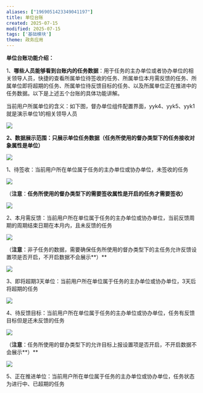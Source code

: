 ```yaml
---
aliases: ["1969051423349041197"]
title: 单位台账
created: 2025-07-15
modified: 2025-07-15
tags: ['基础模块']
theme: 政务应用
---
```


**单位台账功能介绍：**

1、**哪些人员能够看到台账内的任务数据**：用于任务的主办单位或者协办单位的相关领导人员，快捷的查看所属单位待签收的任务、所属单位本月需反馈的任务、所属单位即将超期的任务、所属单位待反馈目标的任务、以及所属单位正在推进中的任务数据。以下是上述五个台账的具体功能讲解。

当前用户所属单位的含义：如下图，督办单位组件配置界面，yyk4、yyk5、yyk1就是演示单位1的相关领导人员

![](https://myhelpdoc.oss-cn-heyuan.aliyuncs.com/mdimages/a280ee3eee5b85b8563ef4e286fe1971.jpg)

**2、数据展示范围：只展示单位任务数据（任务所使用的督办类型下的任务接收对象属性是单位）**

![](https://myhelpdoc.oss-cn-heyuan.aliyuncs.com/mdimages/8e6f88b1c7520320dc6187fb6d96b4b4.jpg)

1、待签收：当前用户所在单位属于任务的主办单位或协办单位，未签收的任务

![](https://myhelpdoc.oss-cn-heyuan.aliyuncs.com/mdimages/189707dea0498596fac1a7b86aeac943.jpg)

（**注意**：**任务所使用的督办类型下的需要签收属性是开启的任务才需要签收）**

![](https://myhelpdoc.oss-cn-heyuan.aliyuncs.com/mdimages/d3acf6159321c865c6819a6626a11bcd.jpg)

2、本月需反馈：当前用户所在单位属于任务的主办单位或协办单位，当前反馈周期的周期结束日期在本月内，且未反馈的任务

![](https://myhelpdoc.oss-cn-heyuan.aliyuncs.com/mdimages/a7bbd454db195d242a1fcace9ddb59f1.jpg)

（**注意**：非子任务的数据，需要确保任务所使用的督办类型下的主任务允许反馈设置项是否开启，不开启数据不会展示**）**

![](https://myhelpdoc.oss-cn-heyuan.aliyuncs.com/mdimages/ec9c906e7935a9452c5335f168bc8114.jpg)

3、即将超期3天单位：当前用户所在单位属于任务的主办单位或协办单位，3天后将超期的任务

![](https://myhelpdoc.oss-cn-heyuan.aliyuncs.com/mdimages/7bf80edbcd2d0fae8636c941e57d299f.jpg)

4、待反馈目标：当前用户所在单位属于任务的主办单位或协办单位，任务有反馈目标但是还未反馈的任务

![](https://myhelpdoc.oss-cn-heyuan.aliyuncs.com/mdimages/3e83487b12bb71b9676e48e15ff38e83.jpg)

（**注意**：任务所使用的督办类型下的允许目标上报设置项是否开启，不开启数据不会展示**）**

![](https://myhelpdoc.oss-cn-heyuan.aliyuncs.com/mdimages/f72cfe84a8a815cbc6df84bcbd05b839.jpg)

5、正在推进单位：当前用户所在单位属于任务的主办单位或协办单位，任务状态为进行中、已超期的任务

